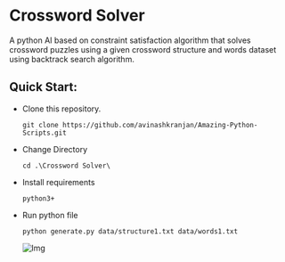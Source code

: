 # Crossword Solver
A python AI based on constraint satisfaction algorithm that solves crossword puzzles using a given crossword structure and words dataset using backtrack search algorithm.

## Quick Start:
- Clone this repository.

      git clone https://github.com/avinashkranjan/Amazing-Python-Scripts.git
      
- Change Directory

      cd .\Crossword Solver\
      
- Install requirements

      python3+
      
- Run python file

      python generate.py data/structure1.txt data/words1.txt
      
      
      
    ![Img](https://github.com/aliya-rahmani/Amazing-Python-Scripts/blob/master/Crossword%20Solver/Screenshot%20from%202021-03-20%2016-35-22.png)
